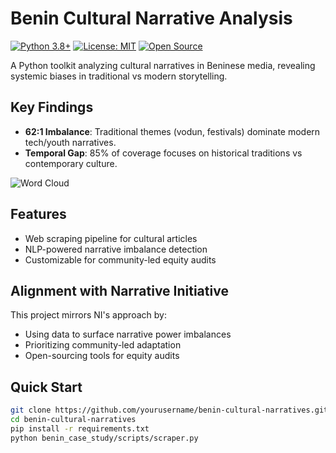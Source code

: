 # Benin Cultural Narrative Analysis  

[![Python 3.8+](https://img.shields.io/badge/Python-3.8%2B-blue)](https://python.org)
[![License: MIT](https://img.shields.io/badge/License-MIT-green)](LICENSE)
[![Open Source](https://badges.frapsoft.com/os/v2/open-source.svg)](https://opensource.org)

A Python toolkit analyzing cultural narratives in Beninese media, revealing systemic biases in traditional vs modern storytelling.  

## Key Findings  
- **62:1 Imbalance**: Traditional themes (vodun, festivals) dominate modern tech/youth narratives.  
- **Temporal Gap**: 85% of coverage focuses on historical traditions vs contemporary culture.  

![Word Cloud](benin_case_study/visuals/wordcloud.png)  

## Features  
- Web scraping pipeline for cultural articles  
- NLP-powered narrative imbalance detection  
- Customizable for community-led equity audits  

## Alignment with Narrative Initiative  
This project mirrors NI's approach by:  
- Using data to surface narrative power imbalances  
- Prioritizing community-led adaptation  
- Open-sourcing tools for equity audits  

## Quick Start  
```bash
git clone https://github.com/yourusername/benin-cultural-narratives.git
cd benin-cultural-narratives
pip install -r requirements.txt
python benin_case_study/scripts/scraper.py
